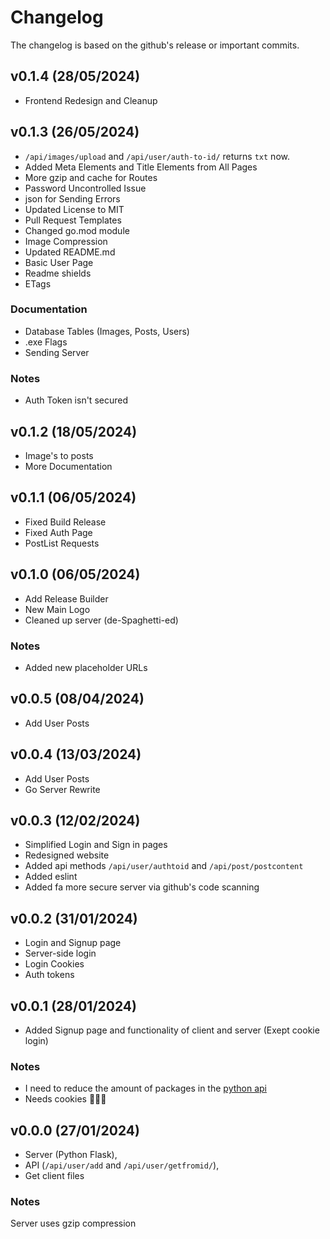 # Changelog

The changelog is based on the github's release or important commits.

## v0.1.4 (28/05/2024)

- Frontend Redesign and Cleanup

## v0.1.3 (26/05/2024)

- `/api/images/upload` and `/api/user/auth-to-id/` returns `txt` now.
- Added Meta Elements and Title Elements from All Pages
- More gzip and cache for Routes
- Password Uncontrolled Issue
- json for Sending Errors
- Updated License to MIT
- Pull Request Templates
- Changed go.mod module
- Image Compression
- Updated README.md
- Basic User Page
- Readme shields
- ETags

### Documentation

- Database Tables (Images, Posts, Users)
- .exe Flags
- Sending Server

### Notes

- Auth Token isn't secured

## v0.1.2 (18/05/2024)

- Image's to posts
- More Documentation

## v0.1.1 (06/05/2024)

- Fixed Build Release
- Fixed Auth Page
- PostList Requests

## v0.1.0 (06/05/2024)

- Add Release Builder
- New Main Logo
- Cleaned up server (de-Spaghetti-ed)

### Notes

- Added new placeholder URLs

## v0.0.5 (08/04/2024)

- Add User Posts

## v0.0.4 (13/03/2024)

- Add User Posts
- Go Server Rewrite

## v0.0.3 (12/02/2024)

- Simplified Login and Sign in pages
- Redesigned website
- Added api methods `/api/user/authtoid` and `/api/post/postcontent`
- Added eslint
- Added fa more secure server via github's code scanning

## v0.0.2 (31/01/2024)

- Login and Signup page
- Server-side login
- Login Cookies
- Auth tokens

## v0.0.1 (28/01/2024)

- Added Signup page and functionality of client and server (Exept cookie login)

### Notes

- I need to reduce the amount of packages in the [python api](./api/server.py)
- Needs cookies 🍪🍪🍪

## v0.0.0 (27/01/2024)

- Server (Python Flask),
- API (`/api/user/add` and `/api/user/getfromid/`),
- Get client files

### Notes

Server uses gzip compression
